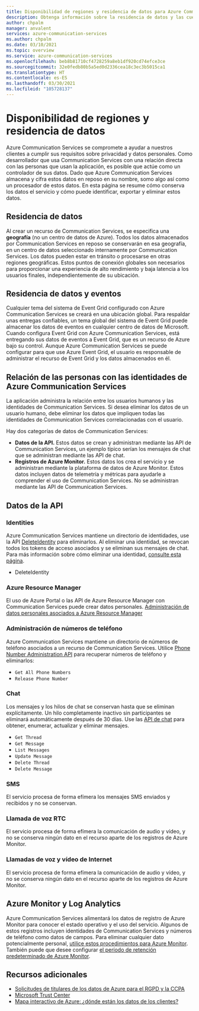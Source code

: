 ```yaml
---
title: Disponibilidad de regiones y residencia de datos para Azure Communication Services
description: Obtenga información sobre la residencia de datos y las cuestiones relacionadas con la privacidad en Azure Communication Services.
author: chpalm
manager: anvalent
services: azure-communication-services
ms.author: chpalm
ms.date: 03/10/2021
ms.topic: overview
ms.service: azure-communication-services
ms.openlocfilehash: beb8b81710cf4728259a8eb1df920cd74efce3ce
ms.sourcegitcommit: 32e0fedb80b5a5ed0d2336cea18c3ec3b5015ca1
ms.translationtype: HT
ms.contentlocale: es-ES
ms.lasthandoff: 03/30/2021
ms.locfileid: "105728137"
---
```

# <a name="region-availability-and-data-residency"></a>Disponibilidad de regiones y residencia de datos

Azure Communication Services se compromete a ayudar a nuestros clientes a cumplir sus requisitos sobre privacidad y datos personales. Como desarrollador que usa Communication Services con una relación directa con las personas que usan la aplicación, es posible que actúe como un controlador de sus datos. Dado que Azure Communication Services almacena y cifra estos datos en reposo en su nombre, somo algo así como un procesador de estos datos. En esta página se resume cómo conserva los datos el servicio y cómo puede identificar, exportar y eliminar estos datos.

## <a name="data-residency"></a>Residencia de datos

Al crear un recurso de Communication Services, se especifica una **geografía** (no un centro de datos de Azure). Todos los datos almacenados por Communication Services en reposo se conservarán en esa geografía, en un centro de datos seleccionado internamente por Communication Services. Los datos pueden estar en tránsito o procesarse en otras regiones geográficas. Estos puntos de conexión globales son necesarios para proporcionar una experiencia de alto rendimiento y baja latencia a los usuarios finales, independientemente de su ubicación.

## <a name="data-residency-and-events"></a>Residencia de datos y eventos

Cualquier tema del sistema de Event Grid configurado con Azure Communication Services se creará en una ubicación global. Para respaldar unas entregas confiables, un tema global del sistema de Event Grid puede almacenar los datos de eventos en cualquier centro de datos de Microsoft. Cuando configura Event Grid con Azure Communication Services, está entregando sus datos de eventos a Event Grid, que es un recurso de Azure bajo su control. Aunque Azure Communication Services se puede configurar para que use Azure Event Grid, el usuario es responsable de administrar el recurso de Event Grid y los datos almacenados en él.

## <a name="relating-humans-to-azure-communication-services-identities"></a>Relación de las personas con las identidades de Azure Communication Services

La aplicación administra la relación entre los usuarios humanos y las identidades de Communication Services. Si desea eliminar los datos de un usuario humano, debe eliminar los datos que impliquen todas las identidades de Communication Services correlacionadas con el usuario.

Hay dos categorías de datos de Communication Services:
- **Datos de la API.** Estos datos se crean y administran mediante las API de Communication Services, un ejemplo típico serían los mensajes de chat que se administran mediante las API de chat.
- **Registros de Azure Monitor.** Estos datos los crea el servicio y se administran mediante la plataforma de datos de Azure Monitor. Estos datos incluyen datos de telemetría y métricas para ayudarle a comprender el uso de Communication Services. No se administran mediante las API de Communication Services.

## <a name="api-data"></a>Datos de la API

### <a name="identities"></a>Identities

Azure Communication Services mantiene un directorio de identidades, use la API [DeleteIdentity](/rest/api/communication/communicationidentity/delete) para eliminarlos. Al eliminar una identidad, se revocan todos los tokens de acceso asociados y se eliminan sus mensajes de chat. Para más información sobre cómo eliminar una identidad, [consulte esta página](../quickstarts/access-tokens.md).

- DeleteIdentity

### <a name="azure-resource-manager"></a>Azure Resource Manager

El uso de Azure Portal o las API de Azure Resource Manager con Communication Services puede crear datos personales. [Administración de datos personales asociados a Azure Resource Manager](../../azure-resource-manager/management/resource-manager-personal-data.md)

### <a name="telephone-number-management"></a>Administración de números de teléfono

Azure Communication Services mantiene un directorio de números de teléfono asociados a un recurso de Communication Services. Utilice [Phone Number Administration API](/rest/api/communication/phonenumberadministration) para recuperar números de teléfono y eliminarlos:

- `Get All Phone Numbers`
- `Release Phone Number`

### <a name="chat"></a>Chat

Los mensajes y los hilos de chat se conservan hasta que se eliminan explícitamente. Un hilo completamente inactivo sin participantes se eliminará automáticamente después de 30 días. Use las [API de chat](/rest/api/communication/chat/chatthread) para obtener, enumerar, actualizar y eliminar mensajes.

- `Get Thread`
- `Get Message`
- `List Messages`
- `Update Message`
- `Delete Thread`
- `Delete Message`

### <a name="sms"></a>SMS

El servicio procesa de forma efímera los mensajes SMS enviados y recibidos y no se conservan.

### <a name="pstn-voice-calling"></a>Llamada de voz RTC

El servicio procesa de forma efímera la comunicación de audio y vídeo, y no se conserva ningún dato en el recurso aparte de los registros de Azure Monitor.

### <a name="internet-voice-and-video-calling"></a>Llamadas de voz y vídeo de Internet

El servicio procesa de forma efímera la comunicación de audio y vídeo, y no se conserva ningún dato en el recurso aparte de los registros de Azure Monitor.

## <a name="azure-monitor-and-log-analytics"></a>Azure Monitor y Log Analytics

Azure Communication Services alimentará los datos de registro de Azure Monitor para conocer el estado operativo y el uso del servicio. Algunos de estos registros incluyen identidades de Communication Services y números de teléfono como datos de campos. Para eliminar cualquier dato potencialmente personal, [utilice estos procedimientos para Azure Monitor](../../azure-monitor/logs/personal-data-mgmt.md). También puede que desee configurar [el período de retención predeterminado de Azure Monitor](../../azure-monitor/logs/manage-cost-storage.md).

## <a name="additional-resources"></a>Recursos adicionales

- [Solicitudes de titulares de los datos de Azure para el RGPD y la CCPA](/microsoft-365/compliance/gdpr-dsr-azure)
- [Microsoft Trust Center](https://www.microsoft.com/trust-center/privacy/data-location)
- [Mapa interactivo de Azure: ¿dónde están los datos de los clientes?](https://azuredatacentermap.azurewebsites.net/)
